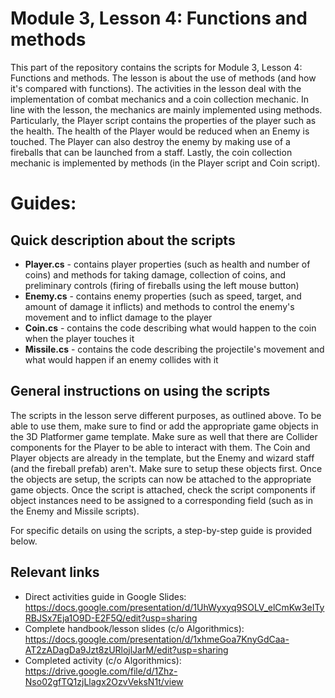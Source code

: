 # Module 3, Lesson 4: Functions and methods

This part of the repository contains the scripts for Module 3, Lesson 4: Functions and methods. The lesson is about the use of methods (and how it's compared with functions). The activities in the lesson deal with the implementation of combat mechanics and a coin collection mechanic. In line with the lesson, the mechanics are mainly implemented using methods. Particularly, the Player script contains the properties of the player such as the health. The health of the Player would be reduced when an Enemy is touched. The Player can also destroy the enemy by making use of a fireballs that can be launched from a staff. Lastly, the coin collection mechanic is implemented by methods (in the Player script and Coin script).  

# Guides:

## Quick description about the scripts

* <b>Player.cs</b> - contains player properties (such as health and number of coins) and methods for taking damage, collection of coins, and preliminary controls (firing of fireballs using the left mouse button)
* <b>Enemy.cs</b> - contains enemy properties (such as speed, target, and amount of damage it inflicts) and methods to control the enemy's movement and to inflict damage to the player
* <b>Coin.cs</b> - contains the code describing what would happen to the coin when the player touches it
* <b>Missile.cs</b> - contains the code describing the projectile's movement and what would happen if an enemy collides with it

## General instructions on using the scripts

The scripts in the lesson serve different purposes, as outlined above. To be able to use them, make sure to find or add the appropriate game objects in the 3D Platformer game template. Make sure as well that there are Collider components for the Player to be able to interact with them. The Coin and Player objects are already in the template, but the Enemy and wizard staff (and the fireball prefab) aren't. Make sure to setup these objects first. Once the objects are setup, the scripts can now be attached to the appropriate game objects. Once the script is attached, check the script components if object instances need to be assigned to a corresponding field (such as in the Enemy and Missile scripts).  

For specific details on using the scripts, a step-by-step guide is provided below.

## Relevant links

* Direct activities guide in Google Slides: https://docs.google.com/presentation/d/1UhWyxyq9SOLV_elCmKw3eITyRBJSx7Eja1O9D-E2F5Q/edit?usp=sharing
* Complete handbook/lesson slides (c/o Algorithmics): https://docs.google.com/presentation/d/1xhmeGoa7KnyGdCaa-AT2zADagDa9Jzt8zURlojlJarM/edit?usp=sharing
* Completed activity (c/o Algorithmics): https://drive.google.com/file/d/1Zhz-Nso02gfTQ1zjLlagx2OzvVeksN1t/view
